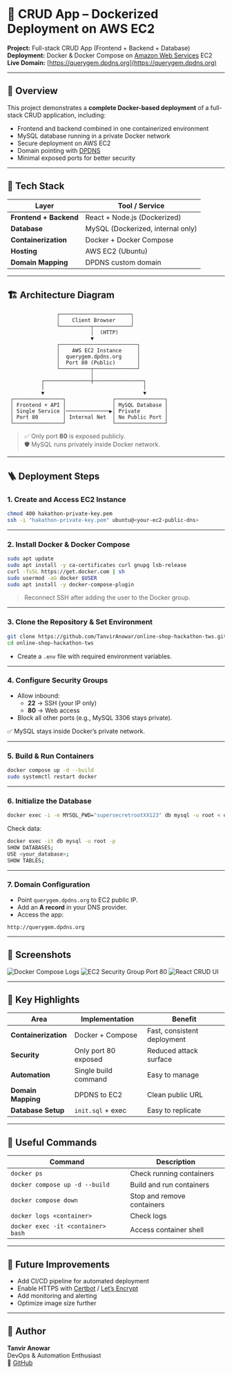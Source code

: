 ﻿# 🐳 CRUD App – Dockerized Deployment on AWS EC2

**Project:** Full-stack CRUD App (Frontend + Backend + Database)  
**Deployment:** Docker & Docker Compose on [Amazon Web Services](https://aws.amazon.com/) EC2  
**Live Domain:** [https://querygem.dpdns.org](https://querygem.dpdns.org)

---

## 📌 Overview

This project demonstrates a **complete Docker-based deployment** of a full-stack CRUD application, including:

- Frontend and backend combined in one containerized environment  
- MySQL database running in a private Docker network  
- Secure deployment on AWS EC2  
- Domain pointing with [DPDNS](https://dpdns.org/)  
- Minimal exposed ports for better security

---

## 🧰 Tech Stack

| Layer                 | Tool / Service                      |
|-----------------------|-------------------------------------|
| **Frontend + Backend** | React + Node.js (Dockerized)        |
| **Database**           | MySQL (Dockerized, internal only)   |
| **Containerization**   | Docker + Docker Compose             |
| **Hosting**            | AWS EC2 (Ubuntu)                    |
| **Domain Mapping**     | DPDNS custom domain                 |

---

## 🏗️ Architecture Diagram

```
                ┌───────────────────────┐
                │    Client Browser     │
                └──────────┬────────────┘
                           │  (HTTP)
                           ▼
                ┌─────────────────────────┐
                │    AWS EC2 Instance     │
                │  querygem.dpdns.org     │
                │  Port 80 (Public)       │
                └──────────┬──────────────┘
                           │
           ┌───────────────┼────────────────┐
           │                                │
           ▼                                ▼
 ┌────────────────┐               ┌────────────────┐
 │ Frontend + API │               │ MySQL Database │
 │ Single Service │──────────────▶│ Private        │
 │ Port 80        │ Internal Net  │ No Public Port │
 └────────────────┘               └────────────────┘
```

> ✅ Only port **80** is exposed publicly.  
> 🛡️ MySQL runs privately inside Docker network.

---

## 🪜 Deployment Steps

### 1. **Create and Access EC2 Instance**

```bash
chmod 400 hakathon-private-key.pem
ssh -i "hakathon-private-key.pem" ubuntu@<your-ec2-public-dns>
```

---

### 2. **Install Docker & Docker Compose**

```bash
sudo apt update
sudo apt install -y ca-certificates curl gnupg lsb-release
curl -fsSL https://get.docker.com | sh
sudo usermod -aG docker $USER
sudo apt install -y docker-compose-plugin
```

> Reconnect SSH after adding the user to the Docker group.

---

### 3. **Clone the Repository & Set Environment**

```bash
git clone https://github.com/TanvirAnowar/online-shop-hackathon-tws.git
cd online-shop-hackathon-tws
```

- Create a `.env` file with required environment variables.

---

### 4. **Configure Security Groups**

- Allow inbound:
  - **22** → SSH (your IP only)
  - **80** → Web access
- Block all other ports (e.g., MySQL 3306 stays private).

✅ MySQL stays inside Docker’s private network.

---

### 5. **Build & Run Containers**

```bash
docker compose up -d --build
sudo systemctl restart docker
```

---

### 6. **Initialize the Database**

```bash
docker exec -i -e MYSQL_PWD="supersecretrootXX123" db mysql -u root < db/init.sql
```

Check data:

```bash
docker exec -it db mysql -u root -p
SHOW DATABASES;
USE <your_database>;
SHOW TABLES;
```

---

### 7. **Domain Configuration**

- Point `querygem.dpdns.org` to EC2 public IP.  
- Add an **A record** in your DNS provider.  
- Access the app:

```
http://querygem.dpdns.org
```

---

## 📸 Screenshots

![Docker Compose Logs](https://via.placeholder.com/600x300?text=Docker+Compose+Logs)
![EC2 Security Group Port 80](https://via.placeholder.com/600x300?text=Security+Group+Port+80)
![React CRUD UI](https://via.placeholder.com/600x300?text=React+CRUD+App+Running)

---

## 🧠 Key Highlights

| Area                 | Implementation                        | Benefit                       |
|----------------------|---------------------------------------|-------------------------------|
| **Containerization** | Docker + Compose                      | Fast, consistent deployment   |
| **Security**         | Only port 80 exposed                  | Reduced attack surface        |
| **Automation**       | Single build command                  | Easy to manage                |
| **Domain Mapping**   | DPDNS to EC2                          | Clean public URL              |
| **Database Setup**   | `init.sql` + exec                     | Easy to replicate             |

---

## 🧰 Useful Commands

| Command | Description |
|---------|-------------|
| `docker ps` | Check running containers |
| `docker compose up -d --build` | Build and run containers |
| `docker compose down` | Stop and remove containers |
| `docker logs <container>` | Check logs |
| `docker exec -it <container> bash` | Access container shell |

---

## 🚀 Future Improvements

- Add CI/CD pipeline for automated deployment  
- Enable HTTPS with [Certbot](https://certbot.eff.org/) / [Let’s Encrypt](https://letsencrypt.org/)  
- Add monitoring and alerting  
- Optimize image size further

---

## 👤 Author

**Tanvir Anowar**  
DevOps & Automation Enthusiast  
🔗 [GitHub](https://github.com/TanvirAnowar)
